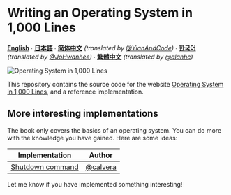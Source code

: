 # Writing an Operating System in 1,000 Lines

**[English](https://operating-system-in-1000-lines.vercel.app/en)** ∙ **[日本語](https://operating-system-in-1000-lines.vercel.app/ja/)** ∙ **[简体中文](https://operating-system-in-1000-lines.vercel.app/zh/)** *(translated by [@YianAndCode](https://github.com/YianAndCode))* ∙ **[한국어](https://operating-system-in-1000-lines.vercel.app/ko/)** *(translated by [@JoHwanhee](https://github.com/JoHwanhee))* ∙ **[繁體中文](https://operating-system-in-1000-lines.vercel.app/tw/)** *(translated by [@alanhc](https://github.com/alanhc))*

![Operating System in 1,000 Lines](./screenshot.png)

This repository contains the source code for the website [Operating System in 1,000 Lines](https://operating-system-in-1000-lines.vercel.app/), and a reference implementation.

## More interesting implementations

The book only covers the basics of an operating system. You can do more with the knowledge you have gained. Here are some ideas:

| Implementation | Author |
| --- | --- |
| [Shutdown command](https://github.com/nuta/operating-system-in-1000-lines/pull/59/files) | [@calvera](https://github.com/calvera) |

Let me know if you have implemented something interesting!
